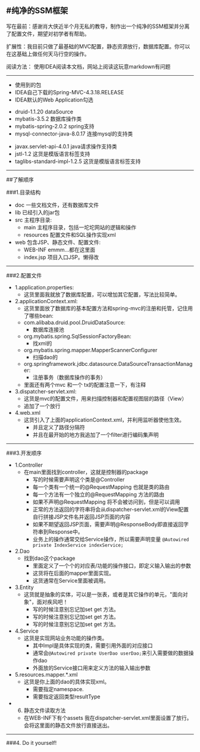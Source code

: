 #纯净的SSM框架
---


写在最前：感谢肖大侠近半个月无私的教导，制作出一个纯净的SSM框架并分离了配置文件，期望对初学者有帮助。
  
扩展性：我目前只做了最基础的MVC配置，静态资源放行，数据库配置。你可以在这基础上做任何天马行空的操作。

阅读方法： 使用IDEA阅读本文档，网站上阅读这玩意markdown有问题
***
- 使用到的包
- IDEA自己下载的Spring-MVC-4.3.18.RELEASE
- IDEA默认的Web Application勾选

+ druid-1.1.20                      dataSource
+ mybatis-3.5.2                     数据库操作类
+ mybatis-spring-2.0.2              spring支持
+ mysql-connector-java-8.0.17       连接mysql的支持类

* javax.servlet-api-4.0.1           java请求操作支持类
* jstl-1.2                          这货是模版语言标签支持
* taglibs-standard-impl-1.2.5       这货是模版语言标签支持
---
##了解顺序  

###1.目录结构   

- doc 一些文档文件，还有数据库文件
- lib 已经引入的jar包
- src 主程序目录:
    - main          主程序目录，包括一坨坨网站的逻辑和操作
    - resources     配置文件和SQL操作实现xml
- web   包含JSP、静态文件、配置文件:
    - WEB-INF emmm...都在这里面
    - index.jsp 项目入口JSP。懒得改
---
###2.配置文件
- 1.application.properties:
    - 这货里面我就放了数据库配置，可以增加其它配置，写法比较简单。
- 2.applicationContext.xml:
    - 这货里面放了数据库的基本配置方法和spring-mvc的注册和托管，记住用了哪些bean:
    * com.alibaba.druid.pool.DruidDataSource:
        - 数据库连接池
    * org.mybatis.spring.SqlSessionFactoryBean:
        - 找xml的
    * org.mybatis.spring.mapper.MapperScannerConfigurer
        - 扫描dao的
    * org.springframework.jdbc.datasource.DataSourceTransactionManager:
        - 注册事务（数据库操作的事务）
    - 里面还有两个mvc 和一个 tx的配置注意一下，有注释
- 3.dispatcher-servlet.xml:
    - 这货是mvc的配置文件，用来扫描控制器和配置视图层的路径（View）
    - 追加了一个放行
- 4.web.xml
    - 这货引入了上面的applicationContext.xml，并利用监听器使他生效。
        * 并且定义了路径分隔符
        * 并且在最开始的地方我追加了一个filter进行编码集声明
---
###3.开发顺序
- 1.Controller
    - 在main里面找到controller，这就是控制器的package
        * 写的时候需要声明这个类是@Controller
        * 每一个类有一个统一的@RequestMapping 也就是类的路由
        * 每一个方法有一个独立的@RequestMapping 方法的路由
        * 如果不声明@RequestMapping 将不会被访问到，但是可以调用
        * 正常的方法返回的字符串将会从dispatcher-servlet.xml的View配置自行拼接JSP文件名并返回JSP页面的内容
        * 如果不期望返回JSP页面，需要声明@ResponseBody即直接返回字符串到Response中。
        * 业务上的操作通常交给Service操作，所以需要声明变量 
        `@Autowired 
        private IndexService indexService;`
- 2.Dao
    - 找到dao这个package
        * 里面定义了一个个的对应表/功能的操作接口，即定义输入输出的参数
        * 这货将在后面的mapper里面实现。
        * 这货通常在Service里面被调用。
- 3.Entity
    - 这货就是抽象的实体，可以是一张表，或者是其它操作的单元，"面向对象"，面对疾风吧！
        * 写的时候注意别忘记加set get 方法。
        * 写的时候注意别忘记加set get 方法。
        * 写的时候注意别忘记加set get 方法。
- 4.Service
    - 这货是实现网站业务功能的操作类。
        * 其中Impl是具体实现的类，需要引用外面的对应接口
        * 通常会`@Autowired
        private UserDao userDao;`来引入需要做的数据操作dao
        * 外面放的Service接口用来定义方法的输入输出参数
- 5.resources.mapper.*.xml
    - 这货是你上面的dao的具体实现xml。
        * 需要指定namespace.
        * 需要指定返回类型resultType
- 6. 静态文件读取方法
    - 在WEB-INF下有个assets 我在dispatcher-servlet.xml里面设置了放行。会将这里面的静态文件放行直接送出。
---
###4. Do it yourself!
